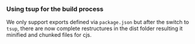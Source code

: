 ### Using tsup for the build process

We only support exports defined via `package.json` but after the switch to `tsup`, there are now complete restructures in the dist folder resulting it minified and chunked files for cjs.
